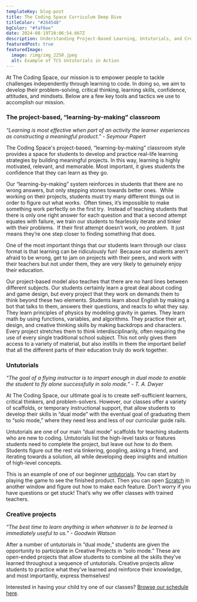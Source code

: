 ```yaml
---
templateKey: blog-post
title: The Coding Space Curriculum Deep Dive 
titleColor: "#264548"
bgColor: "#faf6ee"
date: 2024-08-19T20:06:54.667Z
description: Understanding Project-Based Learning, Untutorials, and Creative Projects
featuredPost: true
featuredImage:
  image: /img/img_2250.jpeg
  alt: Example of TCS Untutorials in Action
---
```

At The Coding Space, our mission is to empower people to tackle challenges independently through learning to code. In doing so, we aim to develop their problem-solving, critical thinking, learning skills, confidence, attitudes, and mindsets. Below are a few key tools and tactics we use to accomplish our mission. 

### The project-based, “learning-by-making” classroom

*“Learning is most effective when part of an activity the learner experiences as constructing a meaningful product.” - Seymour Papert*

The Coding Space's project-based, “learning-by-making” classroom style provides a space for students to develop and practice real-life learning strategies by building meaningful projects. In this way, learning is highly motivated, relevant, and memorable. Most important, it gives students the confidence that they can learn as they go. 

Our “learning-by-making” system reinforces in students that there are no wrong answers, but only stepping stones towards better ones.  While working on their projects, students must try many different things out in order to figure out what works.  Often times, it’s impossible to make something work perfectly on the first try.  Instead of teaching students that there is only one right answer for each question and that a second attempt equates with failure, we train our students to fearlessly iterate and tinker with their problems.  If their first attempt doesn’t work, no problem.  It just means they’re one step closer to finding something that does.

One of the most important things that our students learn through our class format is that learning can be ridiculously fun!  Because our students aren’t afraid to be wrong, get to jam on projects with their peers, and work with their teachers but not under them, they are very likely to genuinely enjoy their education.

Our project-based model also teaches that there are no hard lines between different subjects. Our students certainly learn a great deal about coding and game design, but every project that they work on demands them to think beyond these two elements. Students learn about English by making a bot that talks to them, answers their questions, and reacts to what they say. They learn principles of physics by modeling gravity in games. They learn math by using functions, variables, and algorithms. They practice their art, design, and creative thinking skills by making backdrops and characters.  Every project stretches them to think interdisciplinarily, often requiring the use of every single traditional school subject. This not only gives them access to a variety of material, but also instills in them the important belief that all the different parts of their education truly do work together.

### Untutorials

*“The goal of a flying instructor is to impart enough in dual mode to enable the student to fly alone successfully in solo mode.” - T. A. Dwyer*

At The Coding Space, our ultimate goal is to create self-sufficient learners, critical thinkers, and problem-solvers. However, our classes offer a variety of scaffolds, or temporary instructional support, that allow students to develop their skills in “dual mode” with the eventual goal of graduating them to “solo mode,” where they need less and less of our curricular guide rails.

Untutorials are one of our main “dual mode” scaffolds for teaching students who are new to coding. Untutorials list the high-level tasks or features students need to complete the project, but leave out how to do them. Students figure out the rest via tinkering, googling, asking a friend, and iterating towards a solution, all while developing deep insights and intuition of high-level concepts.

This is an example of one of our beginner [untutorials](https://coding.space/launchpad/GqrsER3FnGgSZwyTYgkkDdyyty92-1). You can start by playing the game to see the finished product. Then you can open [Scratch](http://scratch.mit.edu/create) in another window and figure out how to make each feature. Don’t worry if you have questions or get stuck! That’s why we offer classes with trained teachers.

### Creative projects

*“The best time to learn anything is when whatever is to be learned is immediately useful to us.” - Goodwin Watson*

After a number of untutorials in “dual mode,” students are given the opportunity to participate in Creative Projects in “solo mode.” These are open-ended projects that allow students to combine all the skills they’ve learned throughout a sequence of untutorials. Creative projects allow students to practice what they’ve learned and reinforce their knowledge, and most importantly, express themselves!

Interested in having your child try one of our classes? [Browse our schedule here](/classes).